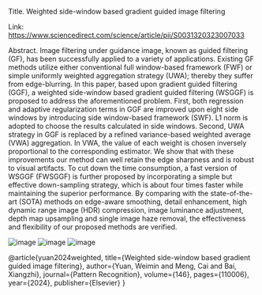 Title. Weighted side-window based gradient guided image filtering

Link: https://www.sciencedirect.com/science/article/pii/S0031320323007033

Abstract. Image filtering under guidance image, known as guided filtering (GF), has been successfully applied to a variety of applications. Existing GF methods utilize either conventional full window-based framework (FWF) or simple 
uniformly weighted aggregation strategy (UWA); thereby they suffer from edge-blurring. In this paper, based upon gradient guided filtering (GGF), a weighted side-window based gradient guided filtering (WSGGF) is 
proposed to address the aforementioned problem. First, both regression and adaptive regularization terms in GGF are improved upon eight side windows by introducing side window-based framework (SWF). L1 norm is adopted 
to choose the results calculated in side windows. Second, UWA strategy in GGF is replaced by a refined variance-based weighted average (VWA) aggregation. In VWA, the value of each weight is chosen inversely proportional 
to the corresponding estimator. We show that with these improvements our method can well retain the edge sharpness and is robust to visual artifacts. To cut down the time consumption, a fast version of WSGGF (FWSGGF) 
is further proposed by incorporating a simple but effective down-sampling strategy, which is about four times faster while maintaining the superior performance. By comparing with the state-of-the-art (SOTA) methods on 
edge-aware smoothing, detail enhancement, high dynamic range image (HDR) compression, image luminance adjustment, depth map upsampling and single image haze removal, the effectiveness and flexibility of our 
proposed methods are verified.

![image](https://github.com/user-attachments/assets/937bfc9d-487e-4684-b7c5-2607ad7af2ac)
![image](https://github.com/user-attachments/assets/11b2118b-c990-4516-b269-fe8baf02e339) 
![image](https://github.com/user-attachments/assets/92716547-bbf3-45fa-b313-03abc1ca7021)



@article{yuan2024weighted,
  title={Weighted side-window based gradient guided image filtering},
  author={Yuan, Weimin and Meng, Cai and Bai, Xiangzhi},
  journal={Pattern Recognition},
  volume={146},
  pages={110006},
  year={2024},
  publisher={Elsevier}
}
